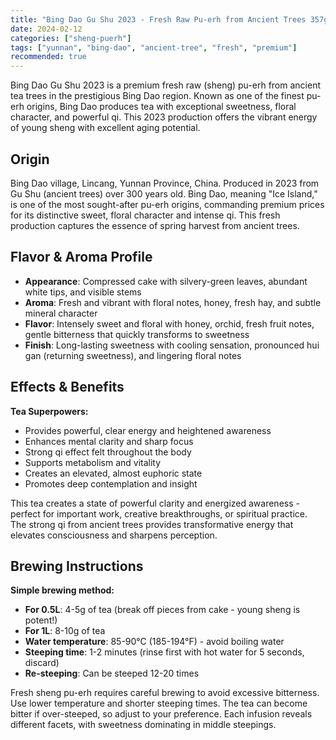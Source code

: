 ```yaml
---
title: "Bing Dao Gu Shu 2023 - Fresh Raw Pu-erh from Ancient Trees 357g"
date: 2024-02-12
categories: ["sheng-puerh"]
tags: ["yunnan", "bing-dao", "ancient-tree", "fresh", "premium"]
recommended: true
---
```


Bing Dao Gu Shu 2023 is a premium fresh raw (sheng) pu-erh from ancient tea trees in the prestigious Bing Dao region. Known as one of the finest pu-erh origins, Bing Dao produces tea with exceptional sweetness, floral character, and powerful qi. This 2023 production offers the vibrant energy of young sheng with excellent aging potential.

## Origin

Bing Dao village, Lincang, Yunnan Province, China. Produced in 2023 from Gu Shu (ancient trees) over 300 years old. Bing Dao, meaning "Ice Island," is one of the most sought-after pu-erh origins, commanding premium prices for its distinctive sweet, floral character and intense qi. This fresh production captures the essence of spring harvest from ancient trees.

## Flavor & Aroma Profile

- **Appearance**: Compressed cake with silvery-green leaves, abundant white tips, and visible stems
- **Aroma**: Fresh and vibrant with floral notes, honey, fresh hay, and subtle mineral character
- **Flavor**: Intensely sweet and floral with honey, orchid, fresh fruit notes, gentle bitterness that quickly transforms to sweetness
- **Finish**: Long-lasting sweetness with cooling sensation, pronounced hui gan (returning sweetness), and lingering floral notes

## Effects & Benefits

**Tea Superpowers:**
- Provides powerful, clear energy and heightened awareness
- Enhances mental clarity and sharp focus
- Strong qi effect felt throughout the body
- Supports metabolism and vitality
- Creates an elevated, almost euphoric state
- Promotes deep contemplation and insight

This tea creates a state of powerful clarity and energized awareness - perfect for important work, creative breakthroughs, or spiritual practice. The strong qi from ancient trees provides transformative energy that elevates consciousness and sharpens perception.

## Brewing Instructions

**Simple brewing method:**
- **For 0.5L**: 4-5g of tea (break off pieces from cake - young sheng is potent!)
- **For 1L**: 8-10g of tea
- **Water temperature**: 85-90°C (185-194°F) - avoid boiling water
- **Steeping time**: 1-2 minutes (rinse first with hot water for 5 seconds, discard)
- **Re-steeping**: Can be steeped 12-20 times

Fresh sheng pu-erh requires careful brewing to avoid excessive bitterness. Use lower temperature and shorter steeping times. The tea can become bitter if over-steeped, so adjust to your preference. Each infusion reveals different facets, with sweetness dominating in middle steepings.
